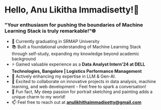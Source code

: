 <h1>Hello, Anu Likitha Immadisetty!👋</h1>
<h3>"Your enthusiasm for pushing the boundaries of Machine Learning Stack is truly remarkable!"🌐</h3>

- 🔭 Currently graduating in SRMAP University
- 📚 Built a foundational understanding of Machine Learning Stack through self-study, expanding my knowledge beyond academic background
- ⚡ Gained valuable experience as a **Data Analyst Intern'24 at DELL Technologies, Bangalore | Logistics Performance Management**
- 🌱 Actively enhancing my expertise in LLM & Gen-AI.
- 🤝 Excited to collaborate on innovative projects in data analysis, machine learning, and web development - Feel free to spark a conversation!
- 🎨 Fun fact, My deep passion for portrait sketching and painting adds a unique charm to my world!
- 📫 Feel free to reach out at **anulikhithaimmadisetty@gmail.com**

